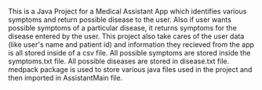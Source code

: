 This is a Java Project for a Medical Assistant App which identifies various symptoms and return possible disease to the user. 
Also if user wants possible symptoms of a particular disease, it returns symptoms for the disease entered by the user.
This project also take cares of the user data (like user's name and patient id) and information they recieved from the app is all stored inside of a csv file.
All possible symptoms are stored inside the symptoms.txt file.
All possible diseases are stored in disease.txt file.
medpack package is used to store various java files used in the project and then imported in AssistantMain file.
